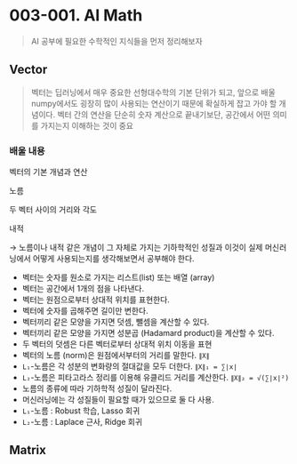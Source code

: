 # 003-001. AI Math

> AI 공부에 필요한 수학적인 지식들을 먼저 정리해보자

## Vector

> 벡터는 딥러닝에서 매우 중요한 선형대수학의 기본 단위가 되고, 앞으로 배울 numpy에서도 굉장히 많이 사용되는 연산이기 때문에 확실하게 잡고 가야 할 개념이다. 벡터 간의 연산을 단순히 숫자 계산으로 끝내기보단, 공간에서 어떤 의미를 가지는지 이해하는 것이 중요

### 배울 내용

벡터의 기본 개념과 연산

노름

두 벡터 사이의 거리와 각도

내적

→ 노름이나 내적 같은 개념이 그 자체로 가지는 기하학적인 성질과 이것이 실제 머신러닝에서 어떻게 사용되는지를 생각해보면서 공부해야 한다.



- 벡터는 숫자를 원소로 가지는 리스트(list) 또는 배열 (array)
- 벡터는 공간에서 1개의 점을 나타낸다.
- 벡터는 원점으로부터 상대적 위치를 표현한다.
- 벡터에 숫자를 곱해주면 길이만 변한다.
- 벡터끼리 같은 모양을 가지면 덧셈, 뺄셈을 계산할 수 있다.
- 벡터끼리 같은 모양을 가지면 성분곱 (Hadamard product)을 계산할 수 있다.
- 두 벡터의 덧셈은 다른 벡터로부터 상대적 위치 이동을 표현
- 벡터의 노름 (norm)은 원점에서부터의 거리를 말한다. `∥X∥`
- `L₁`-노름은 각 성분의 변화량의 절대값을 모두 더한다. `∥X∥₁ = ∑∣x∣`
- `L₂`-노름은 피타고라스 정리를 이용해 유클리드 거리를 계산한다. `∥X∥₂ = √(∑∣x∣²)`
- 노름의 종류에 따라 기하학적 성질이 달라진다.
- 머신러닝에는 각 성질들이 필요할 때가 있으므로 둘 다 사용.
- `L₁`-노름 : Robust 학습, Lasso 회귀
- `L₂`-노름 : Laplace 근사, Ridge 회귀

## Matrix


